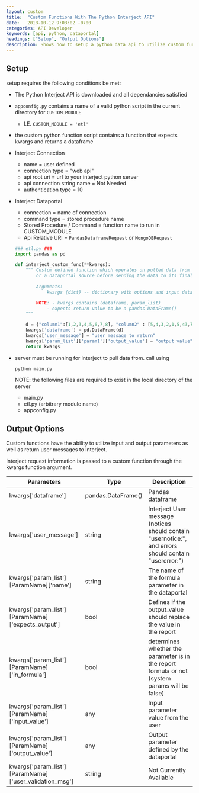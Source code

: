 ```yaml
---
layout: custom
title:  "Custom Functions With The Python Interject API"
date:   2018-10-12 9:03:02 -0700
categories: API Developer
keywords: [api, python, dataportal]
headings: ["Setup", "Output Options"]
description: Shows how to setup a python data api to utilize custom functions.
---
```



## Setup

setup requires the following conditions be met:

- The Python Interject API is downloaded and all dependancies satisfied
- `appconfig.py` contains a name of a valid python script in the current directory for `CUSTOM_MODULE`
    - I.E. `CUSTOM_MODULE = 'etl'`
- the custom python function script contains a function that expects kwargs and returns a dataframe
- Interject Connection
    - name = user defined
    - connection type = "web api"
    - api root uri = url to your interject python server
    - api connection string name = Not Needed
    - authentication type = 10 

- Interject Dataportal 
    - connection = name of connection
    - command type = stored procedure name
    - Stored Procedure / Command = function name to run in CUSTOM_MODULE
    - Api Relative URI = `PandasDataframeRequest` or `MongoDBRequest`

    ```python
    ### etl.py ###
    import pandas as pd

    def interject_custom_func(**kwargs):
        """ Custom defined function which operates on pulled data from excel
            or a dataportal source before sending the data to its final destination
            
            Arguments:
                kwargs {dict} -- dictionary with options and input dataframe

            NOTE: - kwargs contains (dataframe, param_list)
                - expects return value to be a pandas DataFrame() 
        """

        d = {"column1":[1,2,3,4,5,6,7,8], "column2" : [5,4,3,2,1,5,43,7]}
        kwargs['dataframe'] = pd.DataFrame(d)
        kwargs['user_message'] = "user message to return"
        kwargs['param_list']['param1']['output_value'] = "output value"
        return kwargs

    ```

- server must be running for interject to pull data from. call using 

    ```
    python main.py
    ```

    NOTE: the following files are required to exist in the local directory of the server
    - main.py
    - etl.py (arbitrary module name)
    - appconfig.py

## Output Options
Custom functions have the ability to utilize input and output parameters as well as return user messages to Interject.

Interject request information is passed to a custom function through the kwargs function argument.

| Parameters | Type | Description |
|-----|-----|-----|
| kwargs['dataframe'] | pandas.DataFrame() | Pandas dataframe | 
| kwargs['user_message'] | string | Interject User message (notices should contain "usernotice:", and errors should contain "usererror:") |
| kwargs['param_list'][ParamName]['name'] | string | The name of the formula parameter in the dataportal |
| kwargs['param_list'][ParamName]['expects_output'] | bool | Defines if the output_value should replace the value in the report |
| kwargs['param_list'][ParamName]['in_formula'] | bool | determines whether the parameter is in the report formula or not (system params will be false) |
| kwargs['param_list'][ParamName]['input_value'] | any | Input parameter value from the user |
| kwargs['param_list'][ParamName]['output_value'] | any | Output parameter defined by the dataportal |
| kwargs['param_list'][ParamName]['user_validation_msg'] | string | Not Currently Available |
